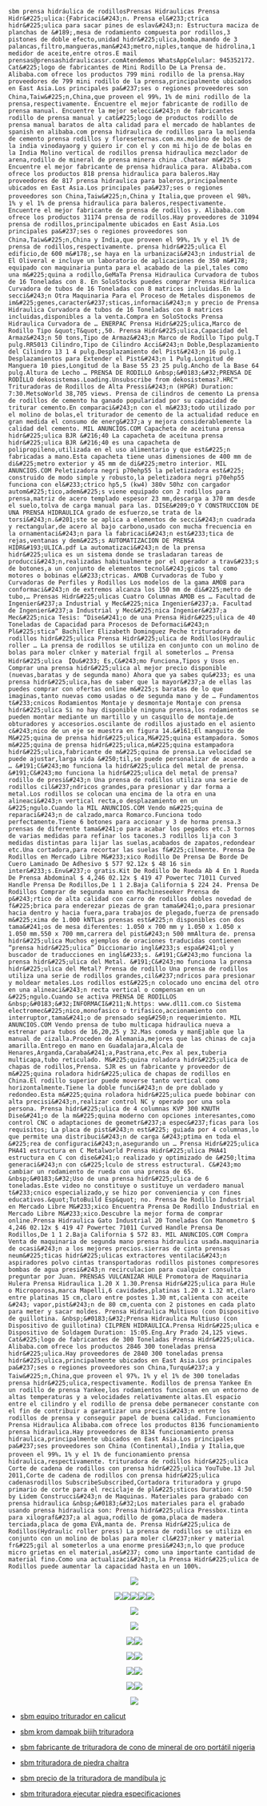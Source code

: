 
```
sbm prensa hidráulica de rodillosPrensas Hidraulicas Prensa Hidr&#225;ulica:{Fabricaci&#243;n. Prensa el&#233;ctrica hidr&#225;ulica para sacar pines de eslav&#243;n: Estructura maciza de planchas de &#189;,mesa de rodamiento compuesta por rodillos,3 pistones de doble efecto,unidad hidr&#225;ulica,bomba,mando de 3 palancas,filtro,mangueras,man&#243;metro,niples,tanque de hidrolina,1 medidor de aceite,entre otros.E mail prensas@prensashidraulicassr.comAtendemos WhatsAppCelular: 945352172. Cat&#225;logo de fabricantes de Mini Rodillo De La Prensa de. Alibaba.com ofrece los productos 799 mini rodillo de la prensa.Hay proveedores de 799 mini rodillo de la prensa,principalmente ubicados en East Asia.Los principales pa&#237;ses o regiones proveedores son China,Taiw&#225;n,China,que proveen el 99%，1% de mini rodillo de la prensa,respectivamente. Encuentre el mejor fabricante de rodillo de prensa manual. Encuentre la mejor selecci&#243;n de fabricantes rodillo de prensa manual y cat&#225;logo de productos rodillo de prensa manual baratos de alta calidad para el mercado de hablantes de spanish en alibaba.com prensa hidraulica de rodillos para la molienda de cemento prensa rodillos y floreseternas.com.mx.molino de bolas de la india vinodayaorg y quiero ir con el y con mi hijo de de bolas en la India Molino vertical de rodillos prensa hidraulica mezclador de arena,rodillo de mineral de prensa minera china .Chatear m&#225;s Encuentre el mejor fabricante de prensa hidraulica para. Alibaba.com ofrece los productos 818 prensa hidraulica para baleros.Hay proveedores de 817 prensa hidraulica para baleros,principalmente ubicados en East Asia.Los principales pa&#237;ses o regiones proveedores son China,Taiw&#225;n,China y Italia,que proveen el 98%，1% y el 1% de prensa hidraulica para baleros,respectivamente. Encuentre el mejor fabricante de prensa de rodillos y. Alibaba.com ofrece los productos 31174 prensa de rodillos.Hay proveedores de 31094 prensa de rodillos,principalmente ubicados en East Asia.Los principales pa&#237;ses o regiones proveedores son China,Taiw&#225;n,China y India,que proveen el 99%，1% y el 1% de prensa de rodillos,respectivamente. prensa hidr&#225;ulica El edificio,de 600 m&#178;,se haya en la urbanizaci&#243;n industrial de El Oliveral e incluye un laboratorio de aplicaciones de 350 m&#178; equipado con maquinaria punta para el acabado de la piel,tales como una m&#225;quina a rodillo,GeMaTa Prensa Hidraulica Curvadora de tubos de 16 Toneladas con 8. En SoloStocks puedes comprar Prensa Hidraulica Curvadora de tubos de 16 Toneladas con 8 matrices incluidas.En la secci&#243;n Otra Maquinaria Para el Proceso de Metales disponemos de im&#225;genes,caracter&#237;sticas,informaci&#243;n y precio de Prensa Hidraulica Curvadora de tubos de 16 Toneladas con 8 matrices incluidas,disponibles a la venta.Compra en SoloStocks Prensa Hidraulica Curvadora de … ENERPAC Prensa Hidr&#225;ulica,Marco de Rodillo Tipo &quot;T&quot;,50. Prensa Hidr&#225;ulica,Capacidad del Armaz&#243;n 50 tons,Tipo de Armaz&#243;n Marco de Rodillo Tipo pulg.T pulg.RR5013 Cilindro,Tipo de Cilindro Acci&#243;n Doble,Desplazamiento del Cilindro 13 1 4 pulg.Desplazamiento del Pist&#243;n 16 pulg.1 Desplazamientos para Extender el Pist&#243;n 1 Pulg.Longitud de Manguera 10 pies,Longitud de la Base 55 23 25 pulg.Ancho de la Base 64 pulg.Altura de Lecho … PRENSA DE RODILLO &nbsp;&#0183;&#32;PRENSA DE RODILLO dekosistemas.Loading.Unsubscribe from dekosistemas?.HRC™ Trituradoras de Rodillos de Alta Pressi&#243;n (HPGR) Duration: 7:30.MetsoWorld 38,705 views. Prensa de cilindros de cemento La prensa de rodillos de cemento ha ganado popularidad por su capacidad de triturar cemento.En comparaci&#243;n con el m&#233;todo utilizado por el molino de bolas,el triturador de cemento de la actualidad reduce en gran medida el consumo de energ&#237;a y mejora considerablemente la calidad del cemento. MIL ANUNCIOS.COM Capacheta de aceituna prensa hidr&#225;ulica BJR &#216;40 La capacheta de aceituna prensa hidr&#225;ulica BJR &#216;40 es una capacheta de polipropileno,utilizada en el uso alimentario y que est&#225;n fabricadas a mano.Esta capacheta tiene unas dimensiones de 400 mm de di&#225;metro exterior y 45 mm de di&#225;metro interior. MIL ANUNCIOS.COM Peletizadora negri p70ehp55 la peletizadora est&#225; construido de modo simple y robusto,la peletizadora negri p70ehp55 funciona con el&#233;ctrico hp5,5 (kw4) 380v 50hz con cargador autom&#225;tico,adem&#225;s viene equipado con 2 rodillos para prensa,matriz de acero templado espesor 23 mm,descarga a 370 mm desde el suelo,tolva de carga manual para las. DISE&#209;O Y CONSTRUCCION DE UNA PRENSA HIDRAULICA grado de esfuerzo,se trata de la torsi&#243;n.&#201;ste se aplica a elementos de secci&#243;n cuadrada y rectangular,de acero al bajo carbono,usado con mucha frecuencia en la ornamentaci&#243;n para la fabricaci&#243;n est&#233;tica de rejas,ventanas y dem&#225;s AUTOMATIZACION DE PRENSA HIDR&#193;ULICA.pdf La automatizaci&#243;n de la prensa hidr&#225;ulica es un sistema donde se trasladaran tareas de producci&#243;n,realizadas habitualmente por el operador a trav&#233;s de botones,a un conjunto de elementos tecnol&#243;gicos tal como motores o bobinas el&#233;ctricas. AMOB Curvadoras de Tubo y Curvadoras de Perfiles y Rodillos Los modelos de la gama AMOB para conformaci&#243;n de extremos alcanza los 150 mm de di&#225;metro de tubo,… Prensas Hidr&#225;ulicas Cuatro Columnas AMOB es … Facultad de Ingenier&#237;a Industrial y Mec&#225;nica Ingenier&#237;a. Facultad de Ingenier&#237;a Industrial y Mec&#225;nica Ingenier&#237;a Mec&#225;nica Tesis: “Dise&#241;o de una Prensa Hidr&#225;ulica de 40 Toneladas de Capacidad para Procesos de Deformaci&#243;n Pl&#225;stica” Bachiller Elizabeth Dominguez Peche trituradora de rodillos hidr&#225;ulica Prensa Hidr&#225;ulica de Rodillos(Hydraulic roller … La prensa de rodillos se utiliza en conjunto con un molino de bolas para moler clnker y material frgil al someterlos … Prensa Hidr&#225;ulica 【Qu&#233; Es,C&#243;mo Funciona,Tipos y Usos en. Comprar una prensa hidr&#225;ulica al mejor precio disponible (nuevas,baratas y de segunda mano) Ahora que ya sabes qu&#233; es una prensa hidr&#225;ulica,has de saber que la mayor&#237;a de ellas las puedes comprar con ofertas online m&#225;s baratas de lo que imaginas,tanto nuevas como usadas o de segunda mano y de … Fundamentos t&#233;cnicos Rodamientos Montaje y desmontaje Montaje con prensa hidr&#225;ulica Si no hay disponible ninguna prensa,los rodamientos se pueden montar mediante un martillo y un casquillo de montaje.de obturadores y accesorios.oscilante de rodillos ajustado en el asiento c&#243;nico de un eje se muestra en figura 14.&#161;El manguito de M&#225;quina de prensa hidr&#225;ulica,M&#225;quina estampadora. Somos m&#225;quina de prensa hidr&#225;ulica,m&#225;quina estampadora hidr&#225;ulica,fabricante de m&#225;quina de prensa.La velocidad se puede ajustar,larga vida &#250;til,se puede personalizar de acuerdo a … &#191;C&#243;mo funciona la hidr&#225;ulica del metal de prensa. &#191;C&#243;mo funciona la hidr&#225;ulica del metal de prensa? rodillo de presi&#243;n Una prensa de rodillos utiliza una serie de rodillos cil&#237;ndricos grandes,para presionar y dar forma a metal.Los rodillos se colocan una encima de la otra en una alineaci&#243;n vertical recta,o desplazamiento en un &#225;ngulo.Cuando la MIL ANUNCIOS.COM Vendo m&#225;quina de reparaci&#243;n de calzado,marca Romarco.Funciona todo perfectamente.Tiene 6 botones para accionar y 3 de horma prensa.3 prensas de diferente tama&#241;o para acabar los pegados etc.3 tornos de varias medidas para refinar los tacones.3 rodillos lija con 3 medidas distintas para lijar las suelas,acabados de zapatos,redondear etc.Una cortadora,para recortar las suelas f&#225;cilmente. Prensa De Rodillos en Mercado Libre M&#233;xico Rodillo De Prensa De Borde De Cuero Laminado De Adhesivo $ 577 92.12x $ 48 16 sin inter&#233;s.Env&#237;o gratis.Kit De Rodillo De Rueda Ab 4 En 1 Rueda De Prensa Abdominal $ 4,246 02.12x $ 419 47 Powertec 71011 Curved Handle Prensa De Rodillos,De 1 1 2.Baja California $ 224 24. Prensa De Rodillos Comprar de segunda mano en Machineseeker Prensa de p&#243;rtico de alta calidad con carro de rodillos dobles novedad de f&#225;brica para enderezar piezas de gran tama&#241;o,para presionar hacia dentro y hacia fuera,para trabajos de plegado,fuerza de prensado m&#225;xima de 1.000 kNTLas prensas est&#225;n disponibles con dos tama&#241;os de mesa diferentes: 1.050 x 700 mm y 1.050 x 1.050 x 1.050 mm.550 x 700 mm,carrera del pist&#243;n 500 mmAltura de. prensa hidr&#225;ulica Muchos ejemplos de oraciones traducidas contienen “prensa hidr&#225;ulica” Diccionario ingl&#233;s espa&#241;ol y buscador de traducciones en ingl&#233;s. &#191;C&#243;mo funciona la prensa hidr&#225;ulica del Metal. &#191;C&#243;mo funciona la prensa hidr&#225;ulica del Metal? Prensa de rodillo Una prensa de rodillos utiliza una serie de rodillos grandes,cil&#237;ndricos para presionar y moldear metales.Los rodillos est&#225;n colocado uno encima del otro en una alineaci&#243;n recta vertical o compensan en un &#225;ngulo.Cuando se activa PRENSA DE RODILLOS &nbsp;&#0183;&#32;INFORMACI&#211;N.https: www.dl11.com.co Sistema electromec&#225;nico,monofasico o trifasico,accionamiento con interruptor,tama&#241;o de prensado seg&#250;n requerimiento. MIL ANUNCIOS.COM Vendo prensa de tubo multicapa hidraulica nueva a estrenar para tubos de 16,20,25 y 32.Mas comoda y manEjable que la manual de cizalla.Proceden de Alemania,mejores que las chinas de caja amarilla.Entrego en mano en Guadalajara,Alcala de Henares,Arganda,Caraba&#241;a,Pastrana,etc.Pex al pex,tuberia multicapa,tubo reticulado. M&#225;quina roladora hidr&#225;ulica de chapas de rodillos,Prensa. SJR es un fabricante y proveedor de m&#225;quina roladora hidr&#225;ulica de chapas de rodillos en China.El rodillo superior puede moverse tanto vertical como horizontalmente.Tiene la doble funci&#243;n de pre doblado y redondeo.Esta m&#225;quina roladora hidr&#225;ulica puede bobinar con alta precisi&#243;n,realizar control NC y operado por una sola persona. Prensa hidr&#225;ulica de 4 columnas KVP 300 KNUTH Dise&#241;o de la m&#225;quina moderno con opciones interesantes,como control CNC o adaptaciones de geometr&#237;a espec&#237;ficas para los requisitos; La placa de pist&#243;n est&#225; guiada por 4 columnas,lo que permite una distribuci&#243;n de carga &#243;ptima en toda el &#225;rea de configuraci&#243;n,asegurando un … Prensa Hidr&#225;ulica PHA41 estructura en C Metalworld Prensa Hidr&#225;ulica PHA41 estructura en C con dise&#241;o realizado y optimizado de &#250;ltima generaci&#243;n con c&#225;lculo de stress estructural. C&#243;mo cambiar un rodamiento de rueda con una prensa de 65. &nbsp;&#0183;&#32;Uso de una prensa hidr&#225;ulica de 6 toneladas.Este video no constituye o sustituye un verdadero manual t&#233;cnico especializado,y se hizo por conveniencia y con fines educativos.&quot;TutoBuild Esp&quot; no. Prensa De Rodillo Industrial en Mercado Libre M&#233;xico Encuentra Prensa De Rodillo Industrial en Mercado Libre M&#233;xico.Descubre la mejor forma de comprar online.Prensa Hidraulica Gato Industrial 20 Toneladas Con Manometro $ 4,246 02.12x $ 419 47 Powertec 71011 Curved Handle Prensa De Rodillos,De 1 1 2.Baja California $ 572 83. MIL ANUNCIOS.COM Compra Venta de maquinaria de segunda mano prensa hidraulica usada.maquinaria de ocasi&#243;n a los mejores precios.sierras de cinta prensas neum&#225;ticas hidr&#225;ulicas extractores ventilaci&#243;n aspiradores polvo cintas transportadoras rodillos pistones compresores bombas de agua presi&#243;n recirculacion para cualquier consulta preguntar por Juan. PRENSAS VULCANIZAR HULE Promotora de Maquinaria Hulera Prensa Hidraulica 1.20 X 1.30.Prensa Hidr&#225;ulica para Hule o Microporosa,marca Mapelli,6 cavidades,platinas 1.20 x 1.32 mt,claro entre platinas 15 cm,claro entre postes 1.30 mt,calienta con aceite &#243; vapor,pist&#243;n de 80 cm,cuenta con 2 pistones en cada plato para meter y sacar moldes. Prensa Hidraulica Multiuso (con Dispositivo de guillotina. &nbsp;&#0183;&#32;Prensa Hidraulica Multiuso (con Dispositivo de guillotina) CILPREN HIDRAULICA.Prensa Hidr&#225;ulica e Dispositivo de Soldagem Duration: 15:05.Eng.Ary Prado 24,125 views. Cat&#225;logo de fabricantes de 300 Toneladas Prensa Hidr&#225;ulica. Alibaba.com ofrece los productos 2846 300 toneladas prensa hidr&#225;ulica.Hay proveedores de 2840 300 toneladas prensa hidr&#225;ulica,principalmente ubicados en East Asia.Los principales pa&#237;ses o regiones proveedores son China,Turqu&#237;a y Taiw&#225;n,China,que proveen el 97%，1% y el 1% de 300 toneladas prensa hidr&#225;ulica,respectivamente. Rodillos de prensa Yankee En un rodillo de prensa Yankee,los rodamientos funcionan en un entorno de altas temperaturas y a velocidades relativamente altas.El espacio entre el cilindro y el rodillo de prensa debe permanecer constante con el fin de contribuir a garantizar una precisi&#243;n entre los rodillos de prensa y conseguir papel de buena calidad. Funcionamiento Prensa Hidraulica Alibaba.com ofrece los productos 8136 funcionamiento prensa hidraulica.Hay proveedores de 8134 funcionamiento prensa hidraulica,principalmente ubicados en East Asia.Los principales pa&#237;ses proveedores son China (Continental),India y Italia,que proveen el 99%，1% y el 1% de funcionamiento prensa hidraulica,respectivamente. trituradora de rodillos hidr&#225;ulica Corte de cadena de rodillos con prensa hidr&#225;ulica YouTube.13 Jul 2011,Corte de cadena de rodillos con prensa hidr&#225;ulica cadenasrodillos SubscribeSubscribed,Cortadora trituradora y grupo primario de corte para el reciclaje de pl&#225;sticos Duration: 4:50 by Lidem Construcci&#243;n de Maquinas. Materiales para grabado con prensa hidraulica &nbsp;&#0183;&#32;Los materiales para el grabado usando prensa hidraulica son: Prensa hidr&#225;ulica Pressbox.tinta para xilograf&#237;a al agua,rodillo de goma,placa de madera terciada,placa de goma EVA,manta de. Prensa Hidr&#225;ulica de Rodillos(Hydraulic roller press) La prensa de rodillos se utiliza en conjunto con un molino de bolas para moler cl&#237;nker y material fr&#225;gil al someterlos a una enorme presi&#243;n,lo que produce micro grietas en el material,as&#237; como una importante cantidad de material fino.Como una actualizaci&#243;n,la Prensa Hidr&#225;ulica de Rodillos puede aumentar la capacidad hasta en un 100%. 
```

<div align="center">

<a href="https://es-crusher.shibang-china.com/github&k=sbm+prensa+hidr%C3%A1ulica+de+rodillos"><img src="https://static.shibang-china.com/es/crusher/logo.jpg"></a>

<a href="https://es-crusher.shibang-china.com/github&k=sbm+prensa+hidr%C3%A1ulica+de+rodillos"><img src="https://static.shibang-china.com/es/crusher/index.jpg"></a><a href="https://es-crusher.shibang-china.com/material.htmlgithub&k=sbm+prensa+hidr%C3%A1ulica+de+rodillos"><img src="https://static.shibang-china.com/es/crusher/material.jpg"></a><a href="https://es-crusher.shibang-china.com/application.htmlgithub&k=sbm+prensa+hidr%C3%A1ulica+de+rodillos"><img src="https://static.shibang-china.com/es/crusher/application.jpg"></a><a href="https://es-crusher.shibang-china.com/aboutus.htmlgithub&k=sbm+prensa+hidr%C3%A1ulica+de+rodillos"><img src="https://static.shibang-china.com/es/crusher/aboutus.jpg"></a><a href="https://es-crusher.shibang-china.com/contact.htmlgithub&k=sbm+prensa+hidr%C3%A1ulica+de+rodillos"><img src="https://static.shibang-china.com/es/crusher/contact.jpg"></a>

<a href="https://es-crusher.shibang-china.com/github&k=sbm+prensa+hidr%C3%A1ulica+de+rodillos"><img src="https://static.shibang-china.com/es/crusher/banner.jpg"></a>

<a href="https://swt.shibang-china.com/github&k=sbm+prensa+hidr%C3%A1ulica+de+rodillos"><img src="https://static.shibang-china.com/es/crusher/text.jpg"></a>

<a href="https://swt.shibang-china.com/github&k=sbm+prensa+hidr%C3%A1ulica+de+rodillos"><img src="https://static.shibang-china.com/es/crusher/chat.jpg"></a><a href="https://es-crusher.shibang-china.com/contact.htmlgithub&k=sbm+prensa+hidr%C3%A1ulica+de+rodillos"><img src="https://static.shibang-china.com/es/crusher/message.jpg"></a>

<a href="https://es-crusher.shibang-china.com/products/pe.htmlgithub&k=sbm+prensa+hidr%C3%A1ulica+de+rodillos"><img src="https://static.shibang-china.com/es/crusher/pe.jpg"></a><a href="https://es-crusher.shibang-china.com/products/pf.htmlgithub&k=sbm+prensa+hidr%C3%A1ulica+de+rodillos"><img src="https://static.shibang-china.com/es/crusher/pf.jpg"></a>

<a href="https://es-crusher.shibang-china.com/products/hpt.htmlgithub&k=sbm+prensa+hidr%C3%A1ulica+de+rodillos"><img src="https://static.shibang-china.com/es/crusher/hpt.jpg"></a><a href="https://es-crusher.shibang-china.com/products/vsi.htmlgithub&k=sbm+prensa+hidr%C3%A1ulica+de+rodillos"><img src="https://static.shibang-china.com/es/crusher/vsi.jpg"></a>

<a href="https://es-crusher.shibang-china.com/products/klv.htmlgithub&k=sbm+prensa+hidr%C3%A1ulica+de+rodillos"><img src="https://static.shibang-china.com/es/crusher/klv.jpg"></a><a href="https://es-crusher.shibang-china.com/products/portable.htmlgithub&k=sbm+prensa+hidr%C3%A1ulica+de+rodillos"><img src="https://static.shibang-china.com/es/crusher/portable.jpg"></a>

<a href="https://swt.shibang-china.com/github&k=sbm+prensa+hidr%C3%A1ulica+de+rodillos"><img src="https://static.shibang-china.com/es/crusher/case.jpg"></a>

</div>


* [sbm equipo triturador en calicut](sbm%20equipo%20triturador%20en%20calicut.md)

* [sbm krom dampak bijih trituradora](sbm%20krom%20dampak%20bijih%20trituradora.md)

* [sbm fabricante de trituradora de cono de mineral de oro portátil nigeria](sbm%20fabricante%20de%20trituradora%20de%20cono%20de%20mineral%20de%20oro%20port%C3%A1til%20nigeria.md)

* [sbm trituradora de piedra chaitra](sbm%20trituradora%20de%20piedra%20chaitra.md)

* [sbm precio de la trituradora de mandíbula jc](sbm%20precio%20de%20la%20trituradora%20de%20mand%C3%ADbula%20jc.md)

* [sbm trituradora ejecutar piedra especificaciones](sbm%20trituradora%20ejecutar%20piedra%20especificaciones.md)
